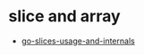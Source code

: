 # slice and array

- [go-slices-usage-and-internals](https://blog.golang.org/go-slices-usage-and-internals)
